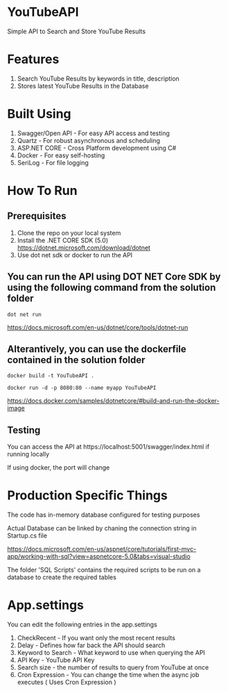# YouTubeAPI
Simple API to Search and Store YouTube Results

# Features 
  1. Search YouTube Results by keywords in title, description
  2. Stores latest YouTube Results in the Database

# Built Using
  1. Swagger/Open API - For easy API access and testing
  2. Quartz - For robust asynchronous and scheduling
  3. ASP.NET CORE - Cross Platform development using C#
  4. Docker - For easy self-hosting
  5. SeriLog - For file logging


# How To Run

## Prerequisites
  1. Clone the repo on your local system
  2. Install the .NET CORE SDK (5.0) https://dotnet.microsoft.com/download/dotnet
  3. Use dot net sdk or docker to run the API

## You can run the API using DOT NET Core SDK by using the following command from the solution folder
  `dot net run`
  
   https://docs.microsoft.com/en-us/dotnet/core/tools/dotnet-run
  
## Alterantively, you can use the dockerfile contained in the solution folder
  `docker build -t YouTubeAPI .`
  
  `docker run -d -p 8080:80 --name myapp YouTubeAPI`
  
  https://docs.docker.com/samples/dotnetcore/#build-and-run-the-docker-image
  
## Testing
  You can access the API at  https://localhost:5001/swagger/index.html if running locally
  
  If using docker, the port will change
  
# Production Specific Things
  The code has in-memory database configured for testing purposes
  
  Actual Database can be linked by chaning the connection string in Startup.cs file
  
  https://docs.microsoft.com/en-us/aspnet/core/tutorials/first-mvc-app/working-with-sql?view=aspnetcore-5.0&tabs=visual-studio
  
  The folder 'SQL Scripts' contains the required scripts to be run on a database to create the required tables

# App.settings
You can edit the following entries in the app.settings
  1. CheckRecent - If you want only the most recent results
  2. Delay - Defines how far back the API should search
  3. Keyword to Search - What keyword to use when querying the API
  4. API Key - YouTube API Key
  5. Search size - the number of results to query from YouTube at once
  6. Cron Expression - You can change the time when the async job executes ( Uses Cron Expression )
